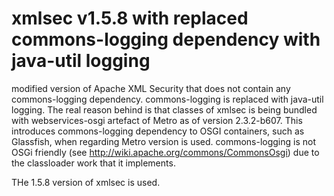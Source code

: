 # xmlsec v1.5.8 with replaced commons-logging dependency with java-util logging
modified version of Apache XML Security that does not contain any commons-logging dependency. commons-logging is replaced with java-util logging. The real reason behind is that classes of xmlsec is being bundled with webservices-osgi artefact of Metro as of version 2.3.2-b607. This introduces commons-logging dependency to OSGI containers, such as Glassfish, when regarding Metro version is used. commons-logging is not OSGi friendly (see http://wiki.apache.org/commons/CommonsOsgi) due to the classloader work that it implements.

THe 1.5.8 version of xmlsec is used.

